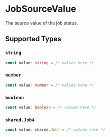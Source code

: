 # JobSourceValue

The source value of the job status.


## Supported Types

### `string`

```typescript
const value: string = /* values here */
```

### `number`

```typescript
const value: number = /* values here */
```

### `boolean`

```typescript
const value: boolean = /* values here */
```

### `shared.Job4`

```typescript
const value: shared.Job4 = /* values here */
```

